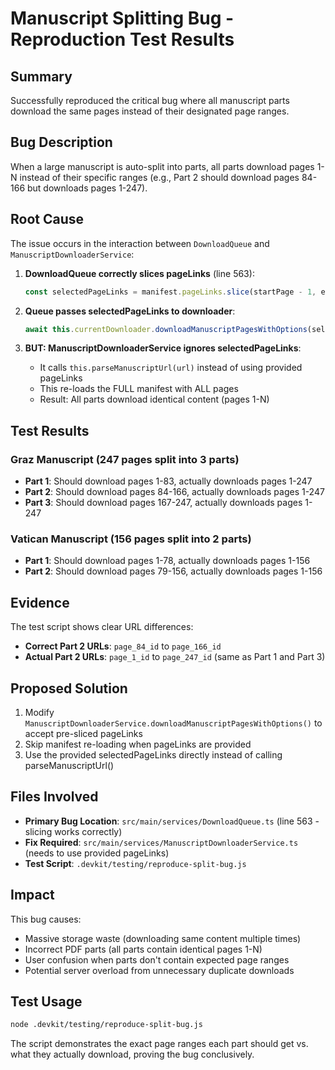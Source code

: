 # Manuscript Splitting Bug - Reproduction Test Results

## Summary
Successfully reproduced the critical bug where all manuscript parts download the same pages instead of their designated page ranges.

## Bug Description
When a large manuscript is auto-split into parts, all parts download pages 1-N instead of their specific ranges (e.g., Part 2 should download pages 84-166 but downloads pages 1-247).

## Root Cause
The issue occurs in the interaction between `DownloadQueue` and `ManuscriptDownloaderService`:

1. **DownloadQueue correctly slices pageLinks** (line 563):
   ```typescript
   const selectedPageLinks = manifest.pageLinks.slice(startPage - 1, endPage);
   ```

2. **Queue passes selectedPageLinks to downloader**:
   ```typescript
   await this.currentDownloader.downloadManuscriptPagesWithOptions(selectedPageLinks, options);
   ```

3. **BUT: ManuscriptDownloaderService ignores selectedPageLinks**:
   - It calls `this.parseManuscriptUrl(url)` instead of using provided pageLinks
   - This re-loads the FULL manifest with ALL pages
   - Result: All parts download identical content (pages 1-N)

## Test Results

### Graz Manuscript (247 pages split into 3 parts)
- **Part 1**: Should download pages 1-83, actually downloads pages 1-247
- **Part 2**: Should download pages 84-166, actually downloads pages 1-247  
- **Part 3**: Should download pages 167-247, actually downloads pages 1-247

### Vatican Manuscript (156 pages split into 2 parts)
- **Part 1**: Should download pages 1-78, actually downloads pages 1-156
- **Part 2**: Should download pages 79-156, actually downloads pages 1-156

## Evidence
The test script shows clear URL differences:
- **Correct Part 2 URLs**: `page_84_id` to `page_166_id` 
- **Actual Part 2 URLs**: `page_1_id` to `page_247_id` (same as Part 1 and Part 3)

## Proposed Solution
1. Modify `ManuscriptDownloaderService.downloadManuscriptPagesWithOptions()` to accept pre-sliced pageLinks
2. Skip manifest re-loading when pageLinks are provided
3. Use the provided selectedPageLinks directly instead of calling parseManuscriptUrl()

## Files Involved
- **Primary Bug Location**: `src/main/services/DownloadQueue.ts` (line 563 - slicing works correctly)
- **Fix Required**: `src/main/services/ManuscriptDownloaderService.ts` (needs to use provided pageLinks)
- **Test Script**: `.devkit/testing/reproduce-split-bug.js`

## Impact
This bug causes:
- Massive storage waste (downloading same content multiple times)
- Incorrect PDF parts (all parts contain identical pages 1-N)
- User confusion when parts don't contain expected page ranges
- Potential server overload from unnecessary duplicate downloads

## Test Usage
```bash
node .devkit/testing/reproduce-split-bug.js
```

The script demonstrates the exact page ranges each part should get vs. what they actually download, proving the bug conclusively.